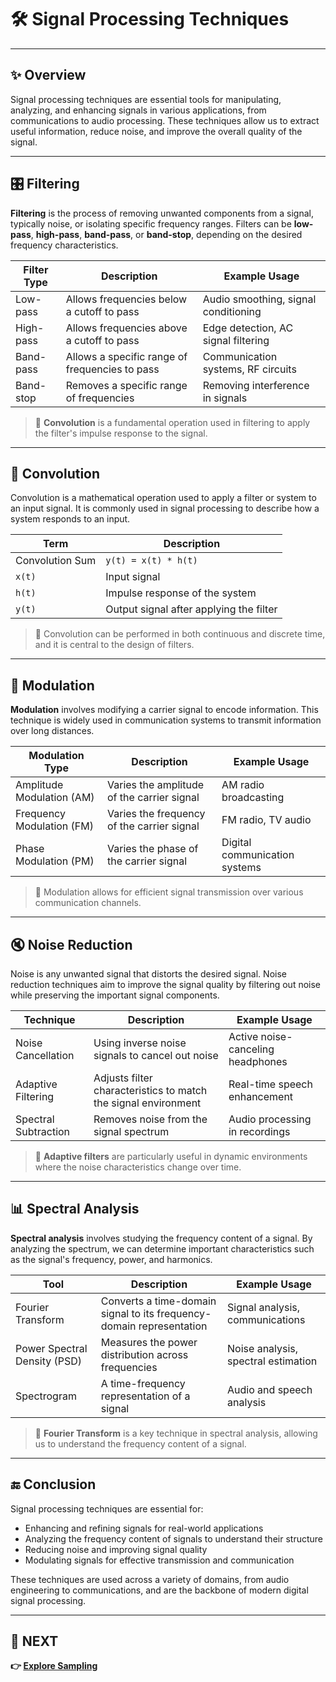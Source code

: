 # 🛠️ Signal Processing Techniques

---

## ✨ Overview

Signal processing techniques are essential tools for manipulating, analyzing, and enhancing signals in various applications, from communications to audio processing. These techniques allow us to extract useful information, reduce noise, and improve the overall quality of the signal.

---

## 🎛️ Filtering

**Filtering** is the process of removing unwanted components from a signal, typically noise, or isolating specific frequency ranges. Filters can be **low-pass**, **high-pass**, **band-pass**, or **band-stop**, depending on the desired frequency characteristics.

| Filter Type      | Description                                      | Example Usage                       |
|------------------|--------------------------------------------------|-------------------------------------|
| Low-pass         | Allows frequencies below a cutoff to pass        | Audio smoothing, signal conditioning|
| High-pass        | Allows frequencies above a cutoff to pass       | Edge detection, AC signal filtering|
| Band-pass        | Allows a specific range of frequencies to pass  | Communication systems, RF circuits  |
| Band-stop        | Removes a specific range of frequencies         | Removing interference in signals   |

> 🧠 **Convolution** is a fundamental operation used in filtering to apply the filter's impulse response to the signal.

---

## 🔄 Convolution

Convolution is a mathematical operation used to apply a filter or system to an input signal. It is commonly used in signal processing to describe how a system responds to an input.

| Term               | Description                                 |
|--------------------|---------------------------------------------|
| Convolution Sum    | `y(t) = x(t) * h(t)`                       |
| `x(t)`             | Input signal                                |
| `h(t)`             | Impulse response of the system              |
| `y(t)`             | Output signal after applying the filter     |

> 🧠 Convolution can be performed in both continuous and discrete time, and it is central to the design of filters.

---

## 📡 Modulation

**Modulation** involves modifying a carrier signal to encode information. This technique is widely used in communication systems to transmit information over long distances.

| Modulation Type    | Description                                       | Example Usage                       |
|--------------------|---------------------------------------------------|-------------------------------------|
| Amplitude Modulation (AM) | Varies the amplitude of the carrier signal  | AM radio broadcasting              |
| Frequency Modulation (FM) | Varies the frequency of the carrier signal  | FM radio, TV audio                 |
| Phase Modulation (PM)    | Varies the phase of the carrier signal     | Digital communication systems      |

> 🎤 Modulation allows for efficient signal transmission over various communication channels.

---

## 🔇 Noise Reduction

Noise is any unwanted signal that distorts the desired signal. Noise reduction techniques aim to improve the signal quality by filtering out noise while preserving the important signal components.

| Technique          | Description                                       | Example Usage                       |
|--------------------|---------------------------------------------------|-------------------------------------|
| Noise Cancellation | Using inverse noise signals to cancel out noise   | Active noise-canceling headphones  |
| Adaptive Filtering | Adjusts filter characteristics to match the signal environment | Real-time speech enhancement       |
| Spectral Subtraction| Removes noise from the signal spectrum            | Audio processing in recordings     |

> 🧠 **Adaptive filters** are particularly useful in dynamic environments where the noise characteristics change over time.

---

## 📊 Spectral Analysis

**Spectral analysis** involves studying the frequency content of a signal. By analyzing the spectrum, we can determine important characteristics such as the signal's frequency, power, and harmonics.

| Tool               | Description                                       | Example Usage                       |
|--------------------|---------------------------------------------------|-------------------------------------|
| Fourier Transform  | Converts a time-domain signal to its frequency-domain representation | Signal analysis, communications    |
| Power Spectral Density (PSD) | Measures the power distribution across frequencies | Noise analysis, spectral estimation|
| Spectrogram        | A time-frequency representation of a signal     | Audio and speech analysis          |

> 🧠 **Fourier Transform** is a key technique in spectral analysis, allowing us to understand the frequency content of a signal.

---



## 🔚 Conclusion

Signal processing techniques are essential for:
- Enhancing and refining signals for real-world applications
- Analyzing the frequency content of signals to understand their structure
- Reducing noise and improving signal quality
- Modulating signals for effective transmission and communication

These techniques are used across a variety of domains, from audio engineering to communications, and are the backbone of modern digital signal processing.

---

## 🔹 NEXT  
**👉 [Explore Sampling](../Sampling)**
